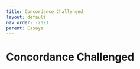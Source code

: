 ```yaml
---
title: Concordance Challenged
layout: default
nav_order: -2021
parent: Essays
---
```


# Concordance Challenged

